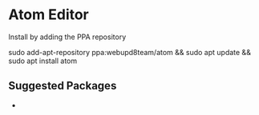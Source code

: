 # Atom Editor

Install by adding the PPA repository

  sudo add-apt-repository ppa:webupd8team/atom && sudo apt update && sudo apt install atom
  

## Suggested Packages

- 
